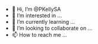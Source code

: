 - 👋 Hi, I’m @PKellySA
- 👀 I’m interested in ...
- 🌱 I’m currently learning ...
- 💞️ I’m looking to collaborate on ...
- 📫 How to reach me ...

<!---
PKellySA/PKellySA is a ✨ special ✨ repository because its `README.md` (this file) appears on your GitHub profile.
You can click the Preview link to take a look at your changes.
--->
